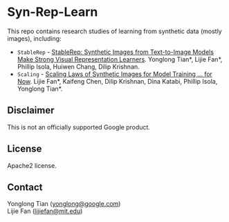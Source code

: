 # Syn-Rep-Learn

This repo contains research studies of learning from synthetic data (mostly images), including:

- `StableRep` - [StableRep: Synthetic Images from Text-to-Image Models Make Strong Visual Representation Learners](https://arxiv.org/abs/2306.00984). Yonglong Tian*, Lijie Fan*, Phillip Isola, Huiwen Chang, Dilip Krishnan. 
- `Scaling` - [Scaling Laws of Synthetic Images for Model Training ... for Now](https://arxiv.org/abs/2312.04567). Lijie Fan*, Kaifeng Chen, Dilip Krishnan, Dina Katabi, Phillip Isola, Yonglong Tian*. 

## Disclaimer
This is not an officially supported Google product.

## License
Apache2 license.

## Contact
Yonglong Tian (yonglong@google.com)  
Lijie Fan (lijiefan@mit.edu)
